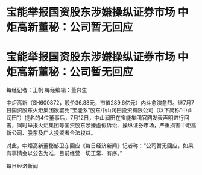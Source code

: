 # 宝能举报国资股东涉嫌操纵证券市场 中炬高新董秘：公司暂无回应

# 宝能举报国资股东涉嫌操纵证券市场 中炬高新董秘：公司暂无回应

每经记者：王帆 每经编辑：董兴生

中炬高新（SH600872，股价36.88元，市值289.6亿元）内斗愈演愈烈。继7月7日国资股东火炬集团欲罢免“宝能系”股东中山润田投资有限公司（以下简称“中山润田”）提名的4位董事后，7月12日，中山润田在宝能集团官网发表声明进行回击，同时举报火炬集团等国资股东涉嫌虚假诉讼、操纵证券市场，严重损害中炬高新公司、股东及广大投资者合法权益。

对此，中炬高新董秘邹卫东回应《每日经济新闻》记者称：“公司暂无回应，如果有事情会以公告为准，目前经营一切正常、有序。”

每日经济新闻

